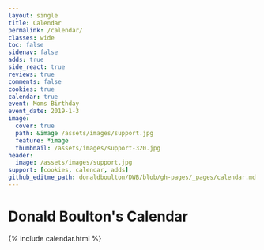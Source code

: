 ```yaml
---
layout: single
title: Calendar
permalink: /calendar/
classes: wide
toc: false
sidenav: false
adds: true
side_react: true
reviews: true
comments: false
cookies: true
calendar: true
event: Moms Birthday
event_date: 2019-1-3
image:
  cover: true
  path: &image /assets/images/support.jpg
  feature: *image
  thumbnail: /assets/images/support-320.jpg
header:
  image: /assets/images/support.jpg
support: [cookies, calendar, adds]
github_editme_path: donaldboulton/DWB/blob/gh-pages/_pages/calendar.md
---
```


# Donald Boulton's Calendar

{% include calendar.html %}
